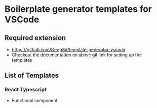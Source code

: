 # Boilerplate generator templates for VSCode

## Required extension

- https://github.com/DengSir/template-generator-vscode
- Checkout the documentation on above git link for setting up the templates

## List of Templates

### React Typescript
- Functional component
